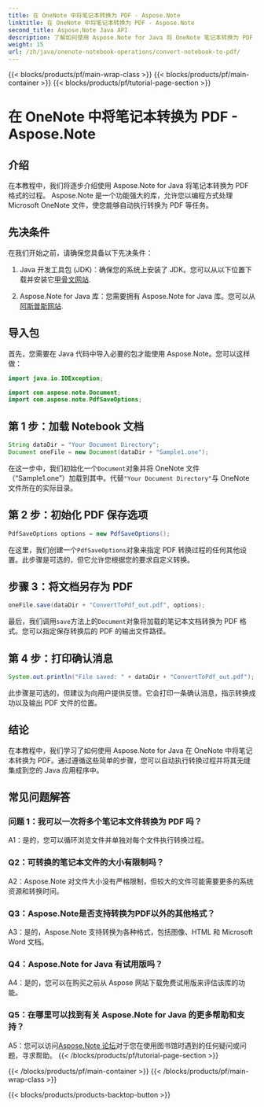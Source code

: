 ```yaml
---
title: 在 OneNote 中将笔记本转换为 PDF - Aspose.Note
linktitle: 在 OneNote 中将笔记本转换为 PDF - Aspose.Note
second_title: Aspose.Note Java API
description: 了解如何使用 Aspose.Note for Java 将 OneNote 笔记本转换为 PDF 格式。按照此分步指南无缝集成到您的 Java 应用程序中。
weight: 15
url: /zh/java/onenote-notebook-operations/convert-notebook-to-pdf/
---
```


{{< blocks/products/pf/main-wrap-class >}}
{{< blocks/products/pf/main-container >}}
{{< blocks/products/pf/tutorial-page-section >}}

# 在 OneNote 中将笔记本转换为 PDF - Aspose.Note

## 介绍

在本教程中，我们将逐步介绍使用 Aspose.Note for Java 将笔记本转换为 PDF 格式的过程。 Aspose.Note 是一个功能强大的库，允许您以编程方式处理 Microsoft OneNote 文件，使您能够自动执行转换为 PDF 等任务。

## 先决条件

在我们开始之前，请确保您具备以下先决条件：

1.  Java 开发工具包 (JDK)：确保您的系统上安装了 JDK。您可以从以下位置下载并安装它[甲骨文网站](https://www.oracle.com/java/technologies/javase-jdk15-downloads.html).

2. Aspose.Note for Java 库：您需要拥有 Aspose.Note for Java 库。您可以从[阿斯普斯网站](https://releases.aspose.com/note/java/).

## 导入包

首先，您需要在 Java 代码中导入必要的包才能使用 Aspose.Note。您可以这样做：

```java
import java.io.IOException;

import com.aspose.note.Document;
import com.aspose.note.PdfSaveOptions;
```

## 第 1 步：加载 Notebook 文档

```java
String dataDir = "Your Document Directory";
Document oneFile = new Document(dataDir + "Sample1.one");
```

在这一步中，我们初始化一个`Document`对象并将 OneNote 文件（“Sample1.one”）加载到其中。代替`"Your Document Directory"`与 OneNote 文件所在的实际目录。

## 第 2 步：初始化 PDF 保存选项

```java
PdfSaveOptions options = new PdfSaveOptions();
```

在这里，我们创建一个`PdfSaveOptions`对象来指定 PDF 转换过程的任何其他设置。此步骤是可选的，但它允许您根据您的要求自定义转换。

## 步骤 3：将文档另存为 PDF

```java
oneFile.save(dataDir + "ConvertToPdf_out.pdf", options);
```

最后，我们调用`save`方法上的`Document`对象将加载的笔记本文档转换为 PDF 格式。您可以指定保存转换后的 PDF 的输出文件路径。 

## 第 4 步：打印确认消息

```java
System.out.println("File saved: " + dataDir + "ConvertToPdf_out.pdf");
```

此步骤是可选的，但建议为向用户提供反馈。它会打印一条确认消息，指示转换成功以及输出 PDF 文件的位置。

## 结论

在本教程中，我们学习了如何使用 Aspose.Note for Java 在 OneNote 中将笔记本转换为 PDF。通过遵循这些简单的步骤，您可以自动执行转换过程并将其无缝集成到您的 Java 应用程序中。

## 常见问题解答

### 问题 1：我可以一次将多个笔记本文件转换为 PDF 吗？

A1：是的，您可以循环浏览文件并单独对每个文件执行转换过程。

### Q2：可转换的笔记本文件的大小有限制吗？

A2：Aspose.Note 对文件大小没有严格限制，但较大的文件可能需要更多的系统资源和转换时间。

### Q3：Aspose.Note是否支持转换为PDF以外的其他格式？

A3：是的，Aspose.Note 支持转换为各种格式，包括图像、HTML 和 Microsoft Word 文档。

### Q4：Aspose.Note for Java 有试用版吗？

A4：是的，您可以在购买之前从 Aspose 网站下载免费试用版来评估该库的功能。

### Q5：在哪里可以找到有关 Aspose.Note for Java 的更多帮助和支持？

 A5：您可以访问[Aspose.Note 论坛](https://forum.aspose.com/c/note/28)对于您在使用图书馆时遇到的任何疑问或问题，寻求帮助。
{{< /blocks/products/pf/tutorial-page-section >}}

{{< /blocks/products/pf/main-container >}}
{{< /blocks/products/pf/main-wrap-class >}}

{{< blocks/products/products-backtop-button >}}
